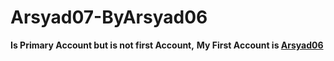 # Arsyad07-ByArsyad06
**Is Primary Account but is not first Account,**
**My First Account is [Arsyad06](https://github.com/Arsyad06)**
